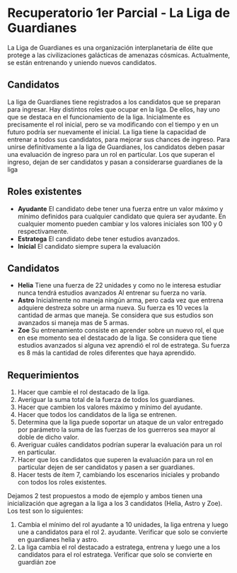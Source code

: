 # Recuperatorio 1er Parcial - La Liga de Guardianes

La Liga de Guardianes es una organización interplanetaria de élite que protege a las civilizaciones galácticas de amenazas cósmicas. Actualmente, se están entrenando y uniendo nuevos candidatos.

## Candidatos
La  liga de Guardianes tiene registrados a los candidatos que se preparan para ingresar. Hay distintos roles que ocupar en la liga. De ellos, hay uno que se destaca en el funcionamiento de la liga. Inicialmente es precisamente el rol inicial, pero se va modificando con el tiempo y en un futuro podría ser nuevamente el inicial.
La liga tiene la capacidad de entrenar a todos sus candidatos, para mejorar sus chances de ingreso.
Para unirse definitivamente a la liga de Guardianes, los candidatos deben pasar una evaluación de ingreso para un rol en particular. Los que superan el ingreso, dejan de ser candidatos y pasan a considerarse guardianes de la liga

## Roles existentes
- **Ayudante** El candidato debe tener una fuerza entre un valor máximo y mínimo definidos para cualquier candidato que quiera ser ayudante. En cualquier momento pueden cambiar y los valores iniciales son 100 y 0 respectivamente.
-  **Estratega** El candidato debe tener estudios avanzados.
-  **Inicial** El candidato siempre supera la evaluación

## Candidatos
- **Helia** Tiene una fuerza de 22 unidades y como no le interesa estudiar nunca tendrá estudios avanzados Al entrenar su fuerza no varía. 
- **Astro** Inicialmente no maneja ningún arma, pero cada vez que entrena adquiere destreza sobre un arma nueva. Su fuerza es 10 veces la cantidad de armas que maneja. Se considera que sus estudios son avanzados si maneja mas de 5 armas. 
- **Zoe** Su entrenamiento consiste en aprender sobre un nuevo rol, el que en ese momento sea el destacado de la liga. Se considera que tiene estudios avanzados si alguna vez aprendió el rol de estratega. Su fuerza es 8 más la cantidad de roles diferentes que haya aprendido. 

## Requerimientos
1. Hacer que cambie el rol destacado de la liga.
2. Averiguar la suma total de la fuerza de todos los guardianes.
3. Hacer que cambien los valores máximo y mínimo del ayudante.
4. Hacer que todos los candidatos de la liga se entrenen.
5. Determina que la liga puede soportar un ataque de un valor entregado por parámetro la suma de las fuerzas de los guerreros sea mayor al doble de dicho valor. 
6. Averiguar cuáles candidatos podrían superar la evaluación para un rol en particular.
7. Hacer que los candidatos que superen la evaluación para un rol en particular dejen de ser candidatos y pasen a ser guardianes.
8. Hacer tests de ítem 7, cambiando los escenarios iniciales y probando con todos los roles existentes. 

Dejamos 2 test propuestos a modo de ejemplo y ambos tienen una inicialización que agregan a la liga a los 3 candidatos (Helia, Astro y Zoe).  Los test son lo siguientes:
1. Cambia el mínimo del rol ayudante a 10 unidades, la liga entrena  y luego une a candidatos para el rol 2. ayudante. Verificar que solo se convierte en guardianes helia y astro.
2. La liga cambia el rol destacado a estratega, entrena y luego une a los candidatos para el rol estratega. Verificar que solo se convierte en guardián zoe


